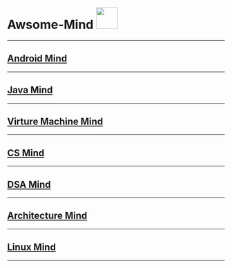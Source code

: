 # Awsome-Mind <img src="https://emojis.slackmojis.com/emojis/images/1471045839/793/computerrage.gif" width="50" height="50"/>

------------------
## [Android Mind](https://github.com/xianfeng92/Awsome-Mind/blob/master/Android/README.md)

------------------
## [Java Mind](https://github.com/xianfeng92/Awsome-Mind/blob/master/java/README.md)

------------------------
## [Virture Machine Mind](https://github.com/xianfeng92/Awsome-Mind/blob/master/VM/README.md)

------------------------
## [CS Mind](https://github.com/xianfeng92/Awsome-Mind/blob/master/CS/README.md)

--------------------------
## [DSA Mind](https://github.com/xianfeng92/Awsome-Mind/blob/master/DSA/README.md)

------------------------
## [Architecture Mind](https://github.com/xianfeng92/Awsome-Mind/blob/master/Architecture/README.md)

-------------------
## [Linux Mind](https://github.com/xianfeng92/Awsome-Mind/blob/master/Linux/README.md)

-------------------




